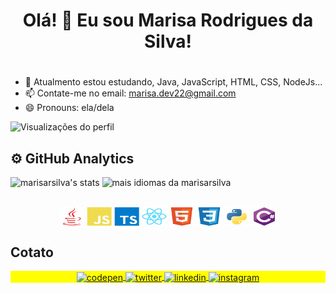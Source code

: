 
<div align="center" color="blue">
  <h1><strong> Olá! 👋 Eu sou Marisa Rodrigues da Silva!</strong> <h1>
</div>

    
    
- 🔭 Atualmento estou estudando, Java, JavaScript, HTML, CSS, NodeJs...
- 📫 Contate-me no email: marisa.dev22@gmail.com
- 😄 Pronouns: ela/dela
<p align="left"> <img src="https://komarev.com/ghpvc/?username=marisarsilva&color=yellow" alt="Visualizações do perfil" /> </p>

## ⚙️  GitHub Analytics

<p align="esquerda">
<img width="400em" src="https://github-readme-stats.vercel.app/api?username=marisarsilva&show_icons=true&theme=vision-friendly-dark" alt="marisarsilva's stats"/>
<img width="400em" src="https://github-readme-stats.vercel.app/api/top-langs/?username=marisarsilva&layout=compact&theme=vision-friendly-dark" alt="mais idiomas da marisarsilva" />
</p>

</div>

<div style="display: inline_block" align="center"><br>
  <img align="center" alt="Marisa-Java" height="30" width="40" src="https://raw.githubusercontent.com/devicons/devicon/master/icons/java/java-plain.svg">
  <img align="center" alt="Marisa-Js" height="30" width="40" src="https://raw.githubusercontent.com/devicons/devicon/master/icons/javascript/javascript-plain.svg">
  <img align="center" alt="Marisa-Ts" height="30" width="40" src="https://raw.githubusercontent.com/devicons/devicon/master/icons/typescript/typescript-plain.svg">
  <img align="center" alt="Marisa-React" height="30" width="40" src="https://raw.githubusercontent.com/devicons/devicon/master/icons/react/react-original.svg">
  <img align="center" alt="Marisa-HTML" height="30" width="40" src="https://raw.githubusercontent.com/devicons/devicon/master/icons/html5/html5-original.svg">
  <img align="center" alt="Marisa-CSS" height="30" width="40" src="https://raw.githubusercontent.com/devicons/devicon/master/icons/css3/css3-original.svg">
  <img align="center" alt="Marisa-Python" height="30" width="40" src="https://raw.githubusercontent.com/devicons/devicon/master/icons/python/python-original.svg">
  <img align="center" alt="Marisa-Csharp" height="30" width="40" src="https://raw.githubusercontent.com/devicons/devicon/master/icons/csharp/csharp-original.svg">
  
</div>


## Cotato

<p align="center" style="background:yellow">
  <a href="https://codepen.io/marisarsilva" target="_blank">
   <img align="center" src="https://img.shields.io/badge/-Codepen-05122A?style=flat&logo=codepen" alt="codepen"/>
  </a>
  <a href="https://twitter.com/marisa_eu" target="_blank">
   <img align="center" src="https://img.shields.io/badge/-Twitter-05122A?style=flat&logo=twitter" alt="twitter"/>  
  </a>
  <a href="https://linkedin.com/in/marisa-rodrigues-da-silva-91723a70/" target="_blank">
    <img align="center" src="https://img.shields.io/badge/-Linkedin-05122A?style=flat&logo=linkedin" alt="linkedin"/>
  </a>
  <a href="https://instagram.com/marisarsilva_mg" target="_blank">
    <img align="center" src="https://img.shields.io/badge/-Instagran-05122A?style=flat&logo=instagram" alt="instagram"/>
  </a>
</p>



 






